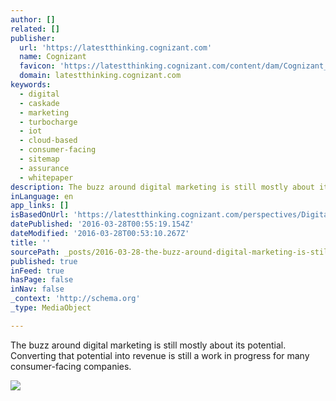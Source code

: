 ```yaml
---
author: []
related: []
publisher:
  url: 'https://latestthinking.cognizant.com'
  name: Cognizant
  favicon: 'https://latestthinking.cognizant.com/content/dam/Cognizant_Dotcom/images/cognizant_favicon.ico'
  domain: latestthinking.cognizant.com
keywords:
  - digital
  - caskade
  - marketing
  - turbocharge
  - iot
  - cloud-based
  - consumer-facing
  - sitemap
  - assurance
  - whitepaper
description: The buzz around digital marketing is still mostly about its potential. Converting that potential into revenue is still a work in progress for many consumer-facing companies.
inLanguage: en
app_links: []
isBasedOnUrl: 'https://latestthinking.cognizant.com/perspectives/Digital-Marketing-Converting-Potential-into-Reality'
datePublished: '2016-03-28T00:55:19.154Z'
dateModified: '2016-03-28T00:53:10.267Z'
title: ''
sourcePath: _posts/2016-03-28-the-buzz-around-digital-marketing-is-still-mostly-about-its.md
published: true
inFeed: true
hasPage: false
inNav: false
_context: 'http://schema.org'
_type: MediaObject

---
```

<article style=""><p>The buzz around digital marketing is still mostly about its potential. Converting that potential into revenue is still a work in progress for many consumer-facing companies.</p><img src="https://latestthinking.cognizant.com/content/dam/Cognizant_Dotcom/images/Digital-marketing-codex1672_IG.jpg" /></article>